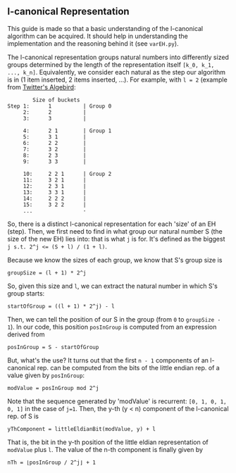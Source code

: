 ## l-canonical Representation

This guide is made so that a basic understanding of the l-canonical algorithm can be acquired. It should
help in understanding the implementation and the reasoning behind it (see `varEH.py`).

The l-canonical representation groups natural numbers into differently sized groups determined by the
length of the representation itself `[k_0, k_1, ..., k_n]`. Equivalently, we consider each natural as
the step our algorithm is in (1 item inserted, 2 items inserted, ...). For example, with `l = 2` 
(example from [Twitter's Algebird](https://twitter.github.io/algebird/datatypes/approx/exponential_histogram.html):

            Size of buckets
    Step 1:      1          | Group 0
         2:      2          |
         3:      3          |

         4:      2 1        | Group 1
         5:      3 1        |
         6:      2 2        |
         7:      3 2        |
         8:      2 3        |
         9:      3 3        |

         10:     2 2 1      | Group 2
         11:     3 2 1      |
         12:     2 3 1      |
         13:     3 3 1      |
         14:     2 2 2      |
         15:     3 2 2      |
         ...                ·

So, there is a distinct l-canonical representation for each 'size' of an EH (step). Then, we first need to 
find in what group our natural number S (the size of the new EH) lies into: that is what `j` is for.
It's defined as the biggest `j s.t. 2^j <= (S + l) / (1 + l)`.

Because we know the sizes of each group, we know that S's group size is

    groupSize = (l + 1) * 2^j

So, given this size and `l`, we can extract the natural number in which S's group starts:

    startOfGroup = ((l + 1) * 2^j) - l

Then, we can tell the position of our S in the group (from `0` to `groupSize - 1`). In our code, this position `posInGroup` is
computed from an expression derived from

    posInGroup = S - startOfGroup

But, what's the use? It turns out that the first `n - 1` components of an l-canonical rep. can be computed
from the bits of the little endian rep. of a value given by `posInGroup`:

    modValue = posInGroup mod 2^j

Note that the sequence generated by 'modValue' is recurrent: `[0, 1, 0, 1, 0, 1]` in the case of `j=1`. Then, the y-th (y < n)
component of the l-canonical rep. of S is

    yThComponent = littleEldianBit(modValue, y) + l

That is, the bit in the y-th position of the little eldian representation of `modValue` plus `l`.
The value of the n-th component is finally given by

    nTh = ⌊posInGroup / 2^j⌋ + 1